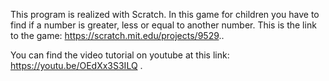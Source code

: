 This program is realized with Scratch.
In this game for children you have to find if a number 
is greater, less or equal to another number.
This is the link to the game:
https://scratch.mit.edu/projects/9529..

You can find the video tutorial on youtube at this link:
https://youtu.be/OEdXx3S3ILQ
.
